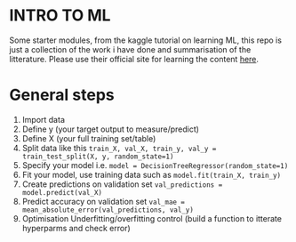 # INTRO TO ML

Some starter modules, from the kaggle tutorial on learning ML, this repo is just a collection of the work i have done and summarisation of the litterature. Please use their official site for learning the content [here](https://www.kaggle.com/learn/intro-to-machine-learning).

# General steps

1. Import data 
2. Define y (your target output to measure/predict)
3. Define X (your full training set/table)
4. Split data like this  `train_X, val_X, train_y, val_y = train_test_split(X, y, random_state=1)`
5. Specify your model i.e. `model = DecisionTreeRegressor(random_state=1)`
6. Fit your model, use training data such as `model.fit(train_X, train_y)`
7. Create predictions on validation set `val_predictions = model.predict(val_X)`
8. Predict accuracy on validation set `val_mae = mean_absolute_error(val_predictions, val_y)`
9. Optimisation Underfitting/overfitting control (build a function to itterate hyperparms and check error)



